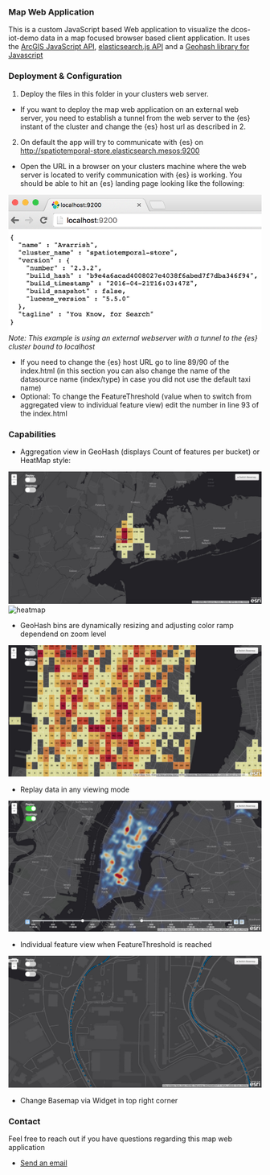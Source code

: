 ### Map Web Application

This is a custom JavaScript based Web application to visualize the dcos-iot-demo data in a map focused browser based client application. It uses the [ArcGIS JavaScript API](https://developers.arcgis.com/javascript/), [elasticsearch.js API](http://www.elastic.co/guide/en/elasticsearch/client/javascript-api/current/index.html) and a [Geohash library for Javascript](https://github.com/davetroy/geohash-js)

### Deployment & Configuration

1. Deploy the files in this folder in your clusters web server.
  * If you want to deploy the map web application on an external web server, you need to establish a tunnel from the web server to the {es} instant of the cluster and change the {es} host url as described in 2.
2. On default the app will try to communicate with {es} on http://spatiotemporal-store.elasticsearch.mesos:9200
  * Open the URL in a browser on your clusters machine where the web server is located to verify communication with {es} is working. You should be able to hit an {es} landing page looking like the following:
  
  ![{es} landing page with working communication](doc/{es}LandingPage.png)
  _Note: This example is using an external webserver with a tunnel to the {es} cluster bound to localhost_

  * If you need to change the {es} host URL go to line 89/90 of the index.html (in this section you can also change the name of the datasource name (index/type) in case you did not use the default taxi name)
  * Optional: To change the FeatureThreshold (value when to switch from aggregated view to individual feature view) edit the number in line 93 of the index.html
 
### Capabilities

* Aggregation view in GeoHash (displays Count of features per bucket) or HeatMap style:

![aggregation](doc/aggregation.png)
![heatmap](doc/heatmap.png)

 * GeoHash bins are dynamically resizing and adjusting color ramp dependend on zoom level

![aggregationCloseup](doc/aggregationCloseup.png)

* Replay data in any viewing mode

![heatmapReplay](doc/heatmapReplay.png)

* Individual feature view when FeatureThreshold is reached

![feature](doc/featureView.png)

* Change Basemap via Widget in top right corner

### Contact

Feel free to reach out if you have questions regarding this map web application

  - [Send an email](mailto:tpaschke@esri.com)
